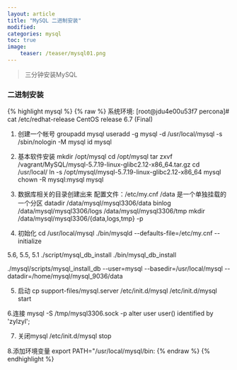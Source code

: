 ```yaml
---
layout: article
title: "MySQL 二进制安装"
modified:
categories: mysql
toc: true
image:
    teaser: /teaser/mysql01.png
---
```


> 三分钟安装MySQL

### 二进制安装
{% highlight mysql %}
{% raw %}
系统环境:
[root@jdu4e00u53f7 percona]#  cat /etc/redhat-release 
CentOS release 6.7 (Final)  

1. 创建一个帐号
groupadd mysql
useradd -g mysql -d /usr/local/mysql -s /sbin/nologin -M mysql
id mysql

2. 基本软件安装
mkdir /opt/mysql
cd /opt/mysql
tar zxvf /vagrant/MySQL/mysql-5.7.19-linux-glibc2.12-x86_64.tar.gz
cd /usr/local/
ln -s /opt/mysql/mysql-5.7.19-linux-glibc2.12-x86_64 mysql
chown -R mysql:mysql mysql

3. 数据库相关的目录创建出来
配置文件：/etc/my.cnf
/data  是一个单独挂载的一个分区
datadir /data/mysql/mysql3306/data
binlog  /data/mysql/mysql3306/logs
        /data/mysql/mysql3306/tmp
mkdir /data/mysql/mysql3306/{data,logs,tmp} -p

4. 初始化
cd /usr/local/mysql
./bin/mysqld --defaults-file=/etc/my.cnf --initialize

5.6, 5.5, 5.1
./script/mysql_db_install
./bin/mysql_db_install

./mysql/scripts/mysql_install_db  --user=mysql --basedir=/usr/local/mysql --datadir=/home/mysql/mysql_9036/data

5. 启动
cp support-files/mysql.server /etc/init.d/mysql
/etc/init.d/mysql start

6.连接
mysql -S /tmp/mysql3306.sock -p
alter user user() identified by 'zylzyl';

7. 关闭mysql
/etc/init.d/mysql stop

8.添加环境变量
export PATH="/usr/local/mysql/bin:
{% endraw %}
{% endhighlight %}

